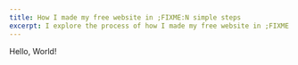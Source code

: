 ```yaml
---
title: How I made my free website in ;FIXME:N simple steps
excerpt: I explore the process of how I made my free website in ;FIXME:N simple steps.
---
```

Hello, World!